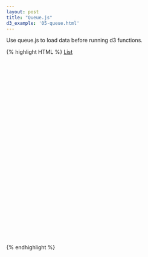 ```yaml
---
layout: post
title: "Queue.js"
d3_example: '05-queue.html'
---
```


Use queue.js to load data before running d3 functions.

<div class="code-example">
{% highlight HTML %}
<!DOCTYPE html>
<html lang="en">
<head>
  <meta charset="utf-8" />
  <title>d3: Queue</title>
  <script src="http://d3js.org/d3.v3.min.js" charset="utf-8"></script>
  <script src="http://d3js.org/topojson.v1.min.js"></script>
  <script src="http://d3js.org/queue.v1.min.js"></script>
  <style>
    #map {
      display:block;
      width:900px;
      height:500px;
    }
    .county {
      fill:#c0c0c0;
      stroke:white;
      stroke-width:1px;
    }
  </style>
  <!--[if IE]>
    <script src="http://html5shiv.googlecode.com/svn/trunk/html5.js"></script>
  <![endif]-->
</head>


<body>
  <a href="index.html">List</a>
  <div id="map"></div>
  
  <script>
  var width = 900, 
    height = 480;  

  projection = d3.geo.albersUsa() 
    .scale(1000)
    .translate([width / 2, height / 2])
    .precision(.1);

  path = d3.geo.path()  
    .projection(projection);  

  svg = d3.select("#map").append("svg")   
    .attr("width", width)
    .attr("height", height);

  queue()   
    .defer(d3.json, "data/admin1_poly_topo.json")
    //load more data here 
    .await(drawMap);   

  function drawMap(error,state) {
    svg.selectAll(".county")   
      .data(topojson.feature(state, state.objects.admin1_poly).features)  
      .enter().append("path") 
      .attr("class", "county") 
      .attr("d", path);
  }

  </script>
</body>
</html>
{% endhighlight %}
</div>